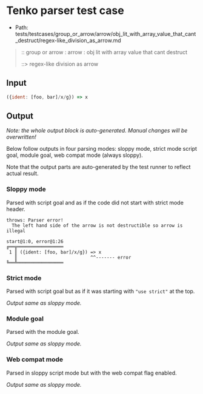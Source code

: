 # Tenko parser test case

- Path: tests/testcases/group_or_arrow/arrow/obj_lit_with_array_value_that_cant_destruct/regex-like_division_as_arrow.md

> :: group or arrow : arrow : obj lit with array value that cant destruct
>
> ::> regex-like division as arrow

## Input

`````js
({ident: [foo, bar]/x/g}) => x
`````

## Output

_Note: the whole output block is auto-generated. Manual changes will be overwritten!_

Below follow outputs in four parsing modes: sloppy mode, strict mode script goal, module goal, web compat mode (always sloppy).

Note that the output parts are auto-generated by the test runner to reflect actual result.

### Sloppy mode

Parsed with script goal and as if the code did not start with strict mode header.

`````
throws: Parser error!
  The left hand side of the arrow is not destructible so arrow is illegal

start@1:0, error@1:26
╔══╦═════════════════
 1 ║ ({ident: [foo, bar]/x/g}) => x
   ║                           ^^------- error
╚══╩═════════════════

`````

### Strict mode

Parsed with script goal but as if it was starting with `"use strict"` at the top.

_Output same as sloppy mode._

### Module goal

Parsed with the module goal.

_Output same as sloppy mode._

### Web compat mode

Parsed in sloppy script mode but with the web compat flag enabled.

_Output same as sloppy mode._
